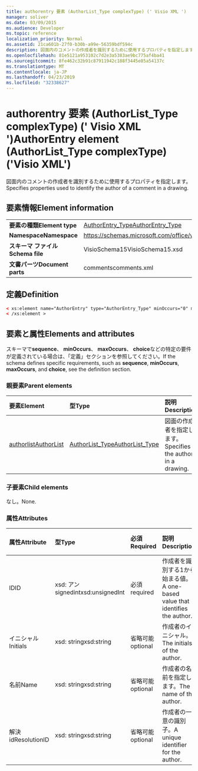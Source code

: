 ```yaml
---
title: authorentry 要素 (AuthorList_Type complexType) (' Visio XML ')
manager: soliver
ms.date: 03/09/2015
ms.audience: Developer
ms.topic: reference
localization_priority: Normal
ms.assetid: 21ca601b-27f0-b30b-a99e-56359bdf594c
description: 図面内のコメントの作成者を識別するために使用するプロパティを指定します。
ms.openlocfilehash: 81e5121a953102c7d2e3a5383ae9bc775af4ba41
ms.sourcegitcommit: 8fe462c32b91c87911942c188f3445e85a54137c
ms.translationtype: MT
ms.contentlocale: ja-JP
ms.lasthandoff: 04/23/2019
ms.locfileid: "32338627"
---
```

# <a name="authorentry-element-authorlisttype-complextype-visio-xml"></a><span data-ttu-id="78b30-103">authorentry 要素 (AuthorList_Type complexType) (' Visio XML ')</span><span class="sxs-lookup"><span data-stu-id="78b30-103">AuthorEntry element (AuthorList_Type complexType) ('Visio XML')</span></span>

<span data-ttu-id="78b30-104">図面内のコメントの作成者を識別するために使用するプロパティを指定します。</span><span class="sxs-lookup"><span data-stu-id="78b30-104">Specifies properties used to identify the author of a comment in a drawing.</span></span>
  
## <a name="element-information"></a><span data-ttu-id="78b30-105">要素情報</span><span class="sxs-lookup"><span data-stu-id="78b30-105">Element information</span></span>

|||
|:-----|:-----|
|<span data-ttu-id="78b30-106">**要素の種類**</span><span class="sxs-lookup"><span data-stu-id="78b30-106">**Element type**</span></span> <br/> |[<span data-ttu-id="78b30-107">AuthorEntry_Type</span><span class="sxs-lookup"><span data-stu-id="78b30-107">AuthorEntry_Type</span></span>](authorentry_type-complextypevisio-xml.md) <br/> |
|<span data-ttu-id="78b30-108">**Namespace**</span><span class="sxs-lookup"><span data-stu-id="78b30-108">**Namespace**</span></span> <br/> |https://schemas.microsoft.com/office/visio/2012/main  <br/> |
|<span data-ttu-id="78b30-109">**スキーマ ファイル**</span><span class="sxs-lookup"><span data-stu-id="78b30-109">**Schema file**</span></span> <br/> |<span data-ttu-id="78b30-110">VisioSchema15</span><span class="sxs-lookup"><span data-stu-id="78b30-110">VisioSchema15.xsd</span></span>  <br/> |
|<span data-ttu-id="78b30-111">**文書パーツ**</span><span class="sxs-lookup"><span data-stu-id="78b30-111">**Document parts**</span></span> <br/> |<span data-ttu-id="78b30-112">comments</span><span class="sxs-lookup"><span data-stu-id="78b30-112">comments.xml</span></span>  <br/> |
   
## <a name="definition"></a><span data-ttu-id="78b30-113">定義</span><span class="sxs-lookup"><span data-stu-id="78b30-113">Definition</span></span>

```XML
< xs:element name="AuthorEntry" type="AuthorEntry_Type" minOccurs="0" maxOccurs="unbounded" >
< /xs:element >
```

## <a name="elements-and-attributes"></a><span data-ttu-id="78b30-114">要素と属性</span><span class="sxs-lookup"><span data-stu-id="78b30-114">Elements and attributes</span></span>

<span data-ttu-id="78b30-115">スキーマで**sequence**、 **minOccurs**、 **maxOccurs**、 **choice**などの特定の要件が定義されている場合は、「定義」セクションを参照してください。</span><span class="sxs-lookup"><span data-stu-id="78b30-115">If the schema defines specific requirements, such as **sequence**, **minOccurs**, **maxOccurs**, and **choice**, see the definition section.</span></span> 
  
### <a name="parent-elements"></a><span data-ttu-id="78b30-116">親要素</span><span class="sxs-lookup"><span data-stu-id="78b30-116">Parent elements</span></span>

|<span data-ttu-id="78b30-117">**要素**</span><span class="sxs-lookup"><span data-stu-id="78b30-117">**Element**</span></span>|<span data-ttu-id="78b30-118">**型**</span><span class="sxs-lookup"><span data-stu-id="78b30-118">**Type**</span></span>|<span data-ttu-id="78b30-119">**説明**</span><span class="sxs-lookup"><span data-stu-id="78b30-119">**Description**</span></span>|
|:-----|:-----|:-----|
|[<span data-ttu-id="78b30-120">authorlist</span><span class="sxs-lookup"><span data-stu-id="78b30-120">AuthorList</span></span>](authorlist-element-comments_type-complextypevisio-xml.md) <br/> |[<span data-ttu-id="78b30-121">AuthorList_Type</span><span class="sxs-lookup"><span data-stu-id="78b30-121">AuthorList_Type</span></span>](authorlist_type-complextypevisio-xml.md) <br/> |<span data-ttu-id="78b30-122">図面の作成者を指定します。</span><span class="sxs-lookup"><span data-stu-id="78b30-122">Specifies the authors in a drawing.</span></span>  <br/> |
   
### <a name="child-elements"></a><span data-ttu-id="78b30-123">子要素</span><span class="sxs-lookup"><span data-stu-id="78b30-123">Child elements</span></span>

<span data-ttu-id="78b30-124">なし。</span><span class="sxs-lookup"><span data-stu-id="78b30-124">None.</span></span>
  
### <a name="attributes"></a><span data-ttu-id="78b30-125">属性</span><span class="sxs-lookup"><span data-stu-id="78b30-125">Attributes</span></span>

|<span data-ttu-id="78b30-126">**属性**</span><span class="sxs-lookup"><span data-stu-id="78b30-126">**Attribute**</span></span>|<span data-ttu-id="78b30-127">**型**</span><span class="sxs-lookup"><span data-stu-id="78b30-127">**Type**</span></span>|<span data-ttu-id="78b30-128">**必須**</span><span class="sxs-lookup"><span data-stu-id="78b30-128">**Required**</span></span>|<span data-ttu-id="78b30-129">**説明**</span><span class="sxs-lookup"><span data-stu-id="78b30-129">**Description**</span></span>|<span data-ttu-id="78b30-130">**可能な値**</span><span class="sxs-lookup"><span data-stu-id="78b30-130">**Possible values**</span></span>|
|:-----|:-----|:-----|:-----|:-----|
|<span data-ttu-id="78b30-131">ID</span><span class="sxs-lookup"><span data-stu-id="78b30-131">ID</span></span>  <br/> |<span data-ttu-id="78b30-132">xsd: アン signedint</span><span class="sxs-lookup"><span data-stu-id="78b30-132">xsd:unsignedInt</span></span>  <br/> |<span data-ttu-id="78b30-133">必須</span><span class="sxs-lookup"><span data-stu-id="78b30-133">required</span></span>  <br/> |<span data-ttu-id="78b30-134">作成者を識別する1から始まる値。</span><span class="sxs-lookup"><span data-stu-id="78b30-134">A one-based value that identifies the author.</span></span>  <br/> |<span data-ttu-id="78b30-135">xsd:/signedint 型の値。</span><span class="sxs-lookup"><span data-stu-id="78b30-135">Values of the xsd:unsignedInt type.</span></span>  <br/> |
|<span data-ttu-id="78b30-136">イニシャル</span><span class="sxs-lookup"><span data-stu-id="78b30-136">Initials</span></span>  <br/> |<span data-ttu-id="78b30-137">xsd: string</span><span class="sxs-lookup"><span data-stu-id="78b30-137">xsd:string</span></span>  <br/> |<span data-ttu-id="78b30-138">省略可能</span><span class="sxs-lookup"><span data-stu-id="78b30-138">optional</span></span>  <br/> |<span data-ttu-id="78b30-139">作成者のイニシャル。</span><span class="sxs-lookup"><span data-stu-id="78b30-139">The initials of the author.</span></span>  <br/> |<span data-ttu-id="78b30-140">xsd: string 型の値。</span><span class="sxs-lookup"><span data-stu-id="78b30-140">Values of the xsd:string type.</span></span>  <br/> |
|<span data-ttu-id="78b30-141">名前</span><span class="sxs-lookup"><span data-stu-id="78b30-141">Name</span></span>  <br/> |<span data-ttu-id="78b30-142">xsd: string</span><span class="sxs-lookup"><span data-stu-id="78b30-142">xsd:string</span></span>  <br/> |<span data-ttu-id="78b30-143">省略可能</span><span class="sxs-lookup"><span data-stu-id="78b30-143">optional</span></span>  <br/> |<span data-ttu-id="78b30-144">作成者の名前を指定します。</span><span class="sxs-lookup"><span data-stu-id="78b30-144">The name of the author.</span></span>  <br/> |<span data-ttu-id="78b30-145">xsd: string 型の値。</span><span class="sxs-lookup"><span data-stu-id="78b30-145">Values of the xsd:string type.</span></span>  <br/> |
|<span data-ttu-id="78b30-146">解決 id</span><span class="sxs-lookup"><span data-stu-id="78b30-146">ResolutionID</span></span>  <br/> |<span data-ttu-id="78b30-147">xsd: string</span><span class="sxs-lookup"><span data-stu-id="78b30-147">xsd:string</span></span>  <br/> |<span data-ttu-id="78b30-148">省略可能</span><span class="sxs-lookup"><span data-stu-id="78b30-148">optional</span></span>  <br/> |<span data-ttu-id="78b30-149">作成者の一意の識別子。</span><span class="sxs-lookup"><span data-stu-id="78b30-149">A unique identifier for the author.</span></span>  <br/> |<span data-ttu-id="78b30-150">xsd: string 型の値。</span><span class="sxs-lookup"><span data-stu-id="78b30-150">Values of the xsd:string type.</span></span>  <br/> |
   

